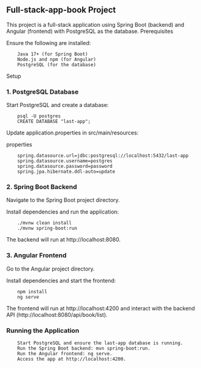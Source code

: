 ## Full-stack-app-book Project

This project is a full-stack application using Spring Boot (backend) and Angular (frontend) with PostgreSQL as the database.
Prerequisites

Ensure the following are installed:

        Java 17+ (for Spring Boot)
        Node.js and npm (for Angular)
        PostgreSQL (for the database)

Setup
### 1. PostgreSQL Database

Start PostgreSQL and create a database:

        psql -U postgres
        CREATE DATABASE "last-app";

Update application.properties in src/main/resources:

properties

        spring.datasource.url=jdbc:postgresql://localhost:5432/last-app
        spring.datasource.username=postgres
        spring.datasource.password=password
        spring.jpa.hibernate.ddl-auto=update

### 2. Spring Boot Backend

Navigate to the Spring Boot project directory.

Install dependencies and run the application:
        
        ./mvnw clean install
        ./mvnw spring-boot:run

The backend will run at http://localhost:8080.

### 3. Angular Frontend

Go to the Angular project directory.

Install dependencies and start the frontend:
    
        npm install
        ng serve

The frontend will run at http://localhost:4200 and interact with the backend API (http://localhost:8080/api/book/list).

### Running the Application

        Start PostgreSQL and ensure the last-app database is running.
        Run the Spring Boot backend: mvn spring-boot:run.
        Run the Angular frontend: ng serve.
        Access the app at http://localhost:4200.
